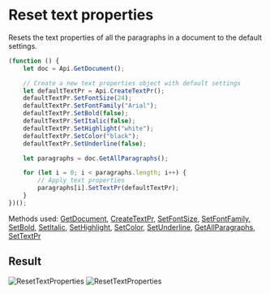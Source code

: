 # Reset text properties

Resets the text properties of all the paragraphs in a document to the default settings.

```ts
(function () {
    let doc = Api.GetDocument();

    // Create a new text properties object with default settings
    let defaultTextPr = Api.CreateTextPr();
    defaultTextPr.SetFontSize(24);
    defaultTextPr.SetFontFamily("Arial");
    defaultTextPr.SetBold(false);
    defaultTextPr.SetItalic(false);
    defaultTextPr.SetHighlight("white");
    defaultTextPr.SetColor("black");
    defaultTextPr.SetUnderline(false);

    let paragraphs = doc.GetAllParagraphs();

    for (let i = 0; i < paragraphs.length; i++) {
        // Apply text properties
        paragraphs[i].SetTextPr(defaultTextPr);
    }
})();
```

Methods used: [GetDocument](/site/docs/office-api/usage-api/text-document-api/Api/Methods/GetDocument.md), [CreateTextPr](/site/docs/office-api/usage-api/text-document-api/Api/Methods/CreateTextPr.md), [SetFontSize](/site/docs/office-api/usage-api/text-document-api/ApiTextPr/Methods/SetFontSize.md), [SetFontFamily](/site/docs/office-api/usage-api/text-document-api/ApiTextPr/Methods/SetFontFamily.md), [SetBold](/site/docs/office-api/usage-api/text-document-api/ApiTextPr/Methods/SetBold.md), [SetItalic](/site/docs/office-api/usage-api/text-document-api/ApiTextPr/Methods/SetItalic.md), [SetHighlight](/site/docs/office-api/usage-api/text-document-api/ApiTextPr/Methods/SetHighlight.md), [SetColor](/site/docs/office-api/usage-api/text-document-api/ApiTextPr/Methods/SetColor.md), [SetUnderline](/site/docs/office-api/usage-api/text-document-api/ApiTextPr/Methods/SetUnderline.md), [GetAllParagraphs](/site/docs/office-api/usage-api/text-document-api/ApiDocument/Methods/GetAllParagraphs.md), [SetTextPr](/site/docs/office-api/usage-api/text-document-api/ApiParagraph/Methods/SetTextPr.md)

## Result

![ResetTextProperties](/assets/images/plugins/reset-text-properties.png#gh-light-mode-only)
![ResetTextProperties](/assets/images/plugins/reset-text-properties.dark.png#gh-dark-mode-only)
